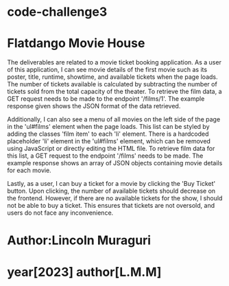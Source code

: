 # code-challenge3
# Flatdango Movie House
The deliverables are related to a movie ticket booking application. As a user of this application, I can see movie details of the first movie such as its poster, title, runtime, showtime, and available tickets when the page loads. The number of tickets available is calculated by subtracting the number of tickets sold from the total capacity of the theater. To retrieve the film data, a GET request needs to be made to the endpoint '/films/1'. The example response given shows the JSON format of the data retrieved.

Additionally, I can also see a menu of all movies on the left side of the page in the 'ul#films' element when the page loads. This list can be styled by adding the classes 'film item' to each 'li' element. There is a hardcoded placeholder 'li' element in the 'ul#films' element, which can be removed using JavaScript or directly editing the HTML file. To retrieve film data for this list, a GET request to the endpoint '/films' needs to be made. The example response shows an array of JSON objects containing movie details for each movie.

Lastly, as a user, I can buy a ticket for a movie by clicking the 'Buy Ticket' button. Upon clicking, the number of available tickets should decrease on the frontend. However, if there are no available tickets for the show, I should not be able to buy a ticket. This ensures that tickets are not oversold, and users do not face any inconvenience.
# Author:Lincoln Muraguri
# year[2023] author[L.M.M]